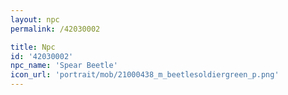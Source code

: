 ```yaml
---
layout: npc
permalink: /42030002

title: Npc
id: '42030002'
npc_name: 'Spear Beetle'
icon_url: 'portrait/mob/21000438_m_beetlesoldiergreen_p.png'
---
```

